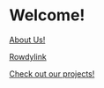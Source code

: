 # Welcome!
[About Us!](about.md)

[Rowdylink](https://utsa.campuslabs.com/engage/organization/ar)

[Check out our projects!](projects.md)

